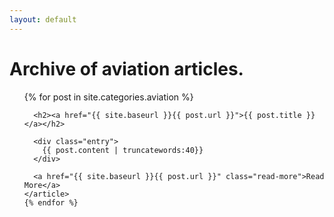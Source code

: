```yaml
---
layout: default
---
```

<h1>Archive of aviation articles.</h1>

<ul>
{% for post in site.categories.aviation %}
    <article class="post">    
      
      <h2><a href="{{ site.baseurl }}{{ post.url }}">{{ post.title }}</a></h2>

      <div class="entry">
        {{ post.content | truncatewords:40}}
      </div>
      
      <a href="{{ site.baseurl }}{{ post.url }}" class="read-more">Read More</a>
    </article>
    {% endfor %}
</ul>
